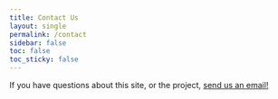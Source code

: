 ```yaml
---
title: Contact Us
layout: single
permalink: /contact
sidebar: false
toc: false
toc_sticky: false
---
```


If you have questions about this site, or the project, [send us an
email!](mailto:arr-dc@acl.org?subject=ARR-DC%20Inquiry)
